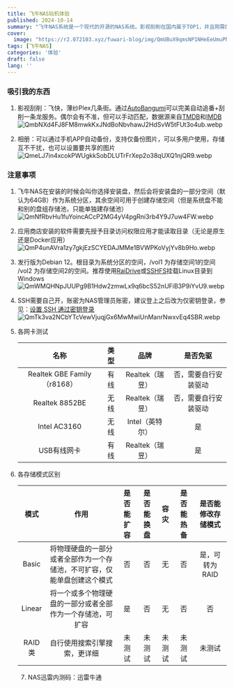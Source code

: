 ```yaml
---
title: 飞牛NAS玩机体验
published: 2024-10-14
summary: "飞牛NAS系统是一个现代的开源的NAS系统。影视刮削在国内属于TOP1，并且刚需的Docker软件也功能全面易用，博主本人也在使用"
cover:
  image: "https://r2.072103.xyz/fuwari-blog/img/QmUBuX9qmsNP1NHeEeUmuPNdS5ctvk4LchcSsFARDC4vZJ.webp"
tags: [飞牛NAS]
categories: '体验'
draft: false 
lang: ''
---
```


### 吸引我的东西

1. 影视刮削：飞快，薄纱Plex几条街。通过[AutoBangumi](/autobangumi)可以完美自动追番+刮削一条龙服务。偶尔会有不准，但可以手动匹配，数据源来自[TMDB](https://www.themoviedb.org/)和[IMDB](https://www.imdb.com/)
   ![QmbNXd4FJ8FM8mwkKxJNdBoNbvhawJ2HdSvW5tFUt3o4ub.webp](https://r2.072103.xyz/fuwari-blog/img/f1bd7089efdf00097d5474ef967a62dcfca42e98.webp)

2. 相册：可以通过手机APP自动备份，支持仅备份图片，可以多用户使用，存储互不干扰，也可以设置要共享的图片
   ![QmeLJ7in4xcokPWUgkkSobDLUTrFrXep2o38qUXQ1njQR9.webp](https://r2.072103.xyz/fuwari-blog/img/2f9981f8397cc1278807ed28f8a2e15954868fec.webp)

### 注意事项

1. 飞牛NAS在安装的时候会叫你选择安装盘，然后会将安装盘的一部分空间（默认为64GB）作为系统分区，其余空间可用于创建存储空间（但是系统盘不能和别的盘组存储池，只能单独建存储池） 
   ![QmNfRbvHu1fuYoincACcP2MG4yV4pgRni3rb4Y9J7uw4FW.webp](https://r2.072103.xyz/fuwari-blog/img/6403ef19d941abdc93d8c7da01364a8983c98109.webp)

2. 应用商店安装的软件需要先授予目录访问权限应用才能读取目录（无论是原生还是Docker应用）
   ![QmP4unAVra1zy7gkjEzSCYEDAJMMe1BVWPKoVyjYv8b9Ho.webp](https://r2.072103.xyz/fuwari-blog/img/79af3b25d8b677b2718c953c0d431ead2f137e1d.webp)

3. 发行版为Debian 12。根目录为系统分区的空间，/vol1 为存储空间1的空间 /vol2 为存储空间2的空间。推荐使用[RaiDrive](https://onani.cn/RaiDrive)或[SSHFS](/SSHFS)挂载Linux目录到Windows
   ![QmWMQHNpJUUPg9B1Hdw2zmwLx9q6bcS52nUFiB3P9iYvU9.webp](https://r2.072103.xyz/fuwari-blog/img/d4ec6f87893f4af5d7eedb2e2a19a784fd6c6f92.webp)

4. SSH需要自己开，账密为NAS管理员账密，建议登上之后改为仅密钥登录，参见：[设置 SSH 通过密钥登录](https://www.runoob.com/w3cnote/set-ssh-login-key.html)
   ![QmTk3va2NCbYTcVewVjuqjGx6MwMwiUnManrNwxvEq4SBR.webp](https://r2.072103.xyz/fuwari-blog/img/9f92130465ab62e912b7404266febc7212e2125b.webp)

5. 各网卡测试
   
   | 名称                         | 类型  | 品牌          | 是否免驱       |
   |:--------------------------:|:---:|:-----------:|:----------:|
   | Realtek GBE Family （r8168） | 有线  | Realtek（瑞昱） | 否，需要自行安装驱动 |
   | Realtek 8852BE             | 无线  | Realtek（瑞昱） | 否，需要自行安装驱动 |
   | Intel AC3160               | 无线  | Intel（英特尔）  | 是          |
   | USB有线网卡                    | 有线  | Realtek（瑞昱） | 是          |

6. 各存储模式区别
   
   | 模式     | 作用                                   | 是否能扩容 | 是否能换盘 | 容灾  | 是否能热备 | 是否能修改存储模式 |
   |:------:|:------------------------------------:|:-----:|:-----:|:---:|:-----:|:---------:|
   | Basic  | 将物理硬盘的一部分或者全部作为一个存储池，不可扩容，仅能单盘创建这个模式 | 否     | 否     | 无   | 否     | 是，可转为RAID |
   | Linear | 将一个或多个物理硬盘的一部分或者全部作为一个存储池，可扩容        | 是     | 否     | 无   | 否     | 否         |
   | RAID类  | 自行使用搜索引擎搜索，更详细                       | 未测试   | 未测试   | 未测试 | 未测试   | 未测试       |
   
   7. NAS迅雷内测码：迅雷牛通
